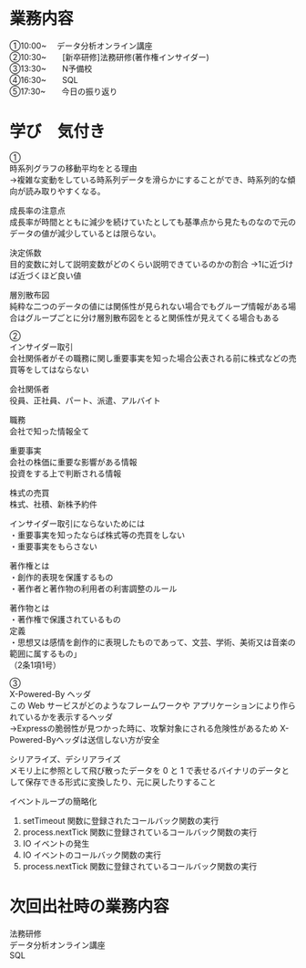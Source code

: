 # 業務内容
①10:00~　   データ分析オンライン講座  
②10:30~　　[新卒研修]法務研修(著作権インサイダー)  
③13:30~　　N予備校  
④16:30~　　SQL  
⑤17:30~　　今日の振り返り  




# 学び　気付き
①  
時系列グラフの移動平均をとる理由  
→複雑な変動をしている時系列データを滑らかにすることができ、時系列的な傾向が読み取りやすくなる。  

成長率の注意点  
成長率が時間とともに減少を続けていたとしても基準点から見たものなので元のデータの値が減少しているとは限らない。  

決定係数  
目的変数に対して説明変数がどのくらい説明できているのかの割合
→1に近づけば近づくほど良い値
  
層別散布図  
純粋な二つのデータの値には関係性が見られない場合でもグループ情報がある場合はグループごとに分け層別散布図をとると関係性が見えてくる場合もある  

②  
インサイダー取引  
会社関係者がその職務に関し重要事実を知った場合公表される前に株式などの売買等をしてはならない  

会社関係者  
役員、正社員、パート、派遣、アルバイト  

職務   
会社で知った情報全て  

重要事実  
会社の株価に重要な影響がある情報  
投資をする上で判断される情報  

株式の売買  
株式、社積、新株予約件  


インサイダー取引にならないためには  
・重要事実を知ったならば株式等の売買をしない  
・重要事実をもらさない  

著作権とは  
・創作的表現を保護するもの  
・著作者と著作物の利用者の利害調整のルール  

著作物とは  
・著作権で保護されているもの  
定義  
・思想又は感情を創作的に表現したものであって、文芸、学術、美術又は音楽の範囲に属するもの」  
（2条1項1号）  

③  
X-Powered-By ヘッダ  
この Web サービスがどのようなフレームワークや アプリケーションにより作られているかを表示するヘッダ  
→Expressの脆弱性が見つかった時に、攻撃対象にされる危険性があるため  X-Powered-Byヘッダは送信しない方が安全  

シリアライズ、デシリアライズ  
メモリ上に参照として飛び散ったデータを 0 と 1 で表せるバイナリのデータとして保存できる形式に変換したり、元に戻したりすること  

イベントループの簡略化  
1. setTimeout 関数に登録されたコールバック関数の実行
2. process.nextTick 関数に登録されているコールバック関数の実行
3. IO イベントの発生
4. IO イベントのコールバック関数の実行
5. process.nextTick 関数に登録されているコールバック関数の実行


# 次回出社時の業務内容
法務研修  
データ分析オンライン講座  
SQL
